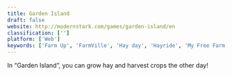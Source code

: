 ```yaml
---
title: Garden Island
draft: false 
website: http://modernstark.com/games/garden-island/en
classification: ['']
platform: ['Web']
keywords: ['Farm Up', 'FarmVille', 'Hay day', 'Hayride', 'My Free Farm 2', 'Paradise Bay', 'Top Farm', 'Zombie Farm']
---
```

In “Garden Island”, you can grow hay and harvest crops the other day!